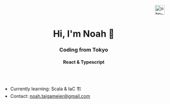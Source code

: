 <a href="https://www.codewars.com/users/Octosub" target="blank"><img align="right" src="https://www.codewars.com/users/Octosub/badges/large" alt="ntm-codewars-badge" height="30" width="auto"/></a>
<br>
<br>
<h1 align="center">Hi, I'm Noah 👋</h1>
<h3 align="center">Coding from Tokyo</h3>
<h4 align="center">React & Typescript</h4>
<br>
<br>

- Currently learning: Scala & IaC 🏗️
- Contact: [noah.taigameier@gmail.com](noah.taigameier@gmail.com)

